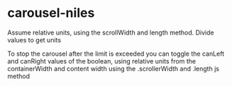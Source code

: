 # carousel-niles

Assume relative units,  using the scrollWidth and length method. Divide values to get units

To stop the carousel after the limit is exceeded you can toggle the canLeft
and canRight values of the boolean, using relative units from the containerWidth and content width using the .scrollerWidth and .length js method

